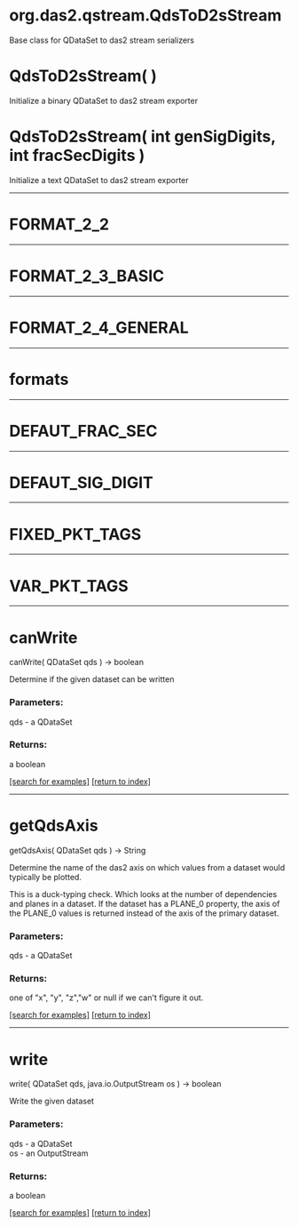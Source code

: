 # org.das2.qstream.QdsToD2sStream

Base class for QDataSet to das2 stream serializers

# QdsToD2sStream( )
Initialize a binary QDataSet to das2 stream exporter

# QdsToD2sStream( int genSigDigits, int fracSecDigits )
Initialize a text QDataSet to das2 stream exporter

***
<a name="FORMAT_2_2"></a>
# FORMAT_2_2



***
<a name="FORMAT_2_3_BASIC"></a>
# FORMAT_2_3_BASIC



***
<a name="FORMAT_2_4_GENERAL"></a>
# FORMAT_2_4_GENERAL



***
<a name="formats"></a>
# formats



***
<a name="DEFAUT_FRAC_SEC"></a>
# DEFAUT_FRAC_SEC



***
<a name="DEFAUT_SIG_DIGIT"></a>
# DEFAUT_SIG_DIGIT



***
<a name="FIXED_PKT_TAGS"></a>
# FIXED_PKT_TAGS



***
<a name="VAR_PKT_TAGS"></a>
# VAR_PKT_TAGS



***
<a name="canWrite"></a>
# canWrite
canWrite( QDataSet qds ) &rarr; boolean

Determine if the given dataset can be written

### Parameters:
qds - a QDataSet

### Returns:
a boolean


<a href="https://github.com/autoplot/dev/search?q=canWrite&unscoped_q=canWrite">[search for examples]</a>
<a href="https://github.com/autoplot/documentation/blob/master/javadoc/index-all.md">[return to index]</a>

***
<a name="getQdsAxis"></a>
# getQdsAxis
getQdsAxis( QDataSet qds ) &rarr; String

Determine the name of the das2 axis on which values from a dataset
 would typically be plotted.
 
 This is a duck-typing check.  Which looks at the number of dependencies 
 and planes in a dataset.  If the dataset has a PLANE_0 property, the axis
 of the PLANE_0 values is returned instead of the axis of the primary
 dataset.

### Parameters:
qds - a QDataSet

### Returns:
one of "x", "y", "z","w" or null if we can't figure it out.

<a href="https://github.com/autoplot/dev/search?q=getQdsAxis&unscoped_q=getQdsAxis">[search for examples]</a>
<a href="https://github.com/autoplot/documentation/blob/master/javadoc/index-all.md">[return to index]</a>

***
<a name="write"></a>
# write
write( QDataSet qds, java.io.OutputStream os ) &rarr; boolean

Write the given dataset

### Parameters:
qds - a QDataSet
<br>os - an OutputStream

### Returns:
a boolean


<a href="https://github.com/autoplot/dev/search?q=write&unscoped_q=write">[search for examples]</a>
<a href="https://github.com/autoplot/documentation/blob/master/javadoc/index-all.md">[return to index]</a>

